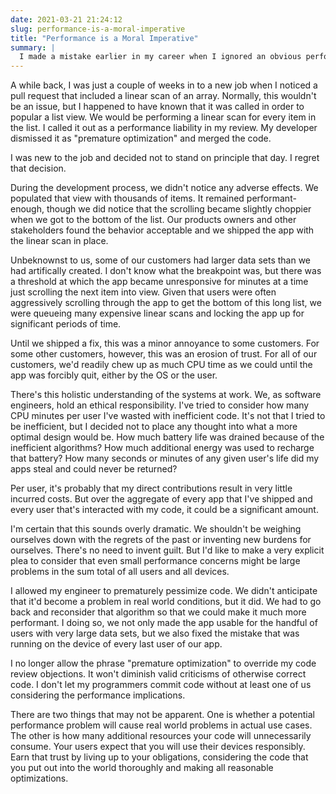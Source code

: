 ```yaml
---
date: 2021-03-21 21:24:12
slug: performance-is-a-moral-imperative
title: "Performance is a Moral Imperative"
summary: |
  I made a mistake earlier in my career when I ignored an obvious performance concern in an application.  The engineer said the magic phrase "premature optimization" and I allowed the code to merge.  I learned a lot from that experience and now consider reasonable optimizations to not only be appropriate, but necessary to be responsible programmers.
---
```

A while back, I was just a couple of weeks in to a new job when I noticed a pull request that included a linear scan of an array.  Normally, this wouldn't be an issue, but I happened to have known that it was called in order to popular a list view.  We would be performing a linear scan for every item in the list.  I called it out as a performance liability in my review.  My developer dismissed it as "premature optimization" and merged the code.

I was new to the job and decided not to stand on principle that day.  I regret that decision.

During the development process, we didn't notice any adverse effects.  We populated that view with thousands of items.  It remained performant-enough, though we did notice that the scrolling became slightly choppier when we got to the bottom of the list.  Our products owners and other stakeholders found the behavior acceptable and we shipped the app with the linear scan in place.

Unbeknownst to us, some of our customers had larger data sets than we had artifically created.  I don't know what the breakpoint was, but there was a threshold at which the app became unresponsive for minutes at a time just scrolling the next item into view.  Given that users were often aggressively scrolling through the app to get the bottom of this long list, we were queueing many expensive linear scans and locking the app up for significant periods of time.

Until we shipped a fix, this was a minor annoyance to some customers.  For some other customers, however, this was an erosion of trust.  For all of our customers, we'd readily chew up as much CPU time as we could until the app was forcibly quit, either by the OS or the user.

There's this holistic understanding of the systems at work.  We, as software engineers, hold an ethical responsibility.  I've tried to consider how many CPU minutes per user I've wasted with inefficient code.  It's not that I tried to be inefficient, but I decided not to place any thought into what a more optimal design would be.  How much battery life was drained because of the inefficient algorithms?  How much additional energy was used to recharge that battery?  How many seconds or minutes of any given user's life did my apps steal and could never be returned?

Per user, it's probably that my direct contributions result in very little incurred costs.  But over the aggregate of every app that I've shipped and every user that's interacted with my code, it could be a significant amount.

I'm certain that this sounds overly dramatic.  We shouldn't be weighing ourselves down with the regrets of the past or inventing new burdens for ourselves.  There's no need to invent guilt.  But I'd like to make a very explicit plea to consider that even small performance concerns might be large problems in the sum total of all users and all devices.

I allowed my engineer to prematurely pessimize code.  We didn't anticipate that it'd become a problem in real world conditions, but it did.  We had to go back and reconsider that algorithm so that we could make it much more performant.  I doing so, we not only made the app usable for the handful of users with very large data sets, but we also fixed the mistake that was running on the device of every last user of our app.

I no longer allow the phrase "premature optimization" to override my code review objections.  It won't diminish valid criticisms of otherwise correct code.  I don't let my programmers commit code without at least one of us considering the performance implications.

There are two things that may not be apparent.  One is whether a potential performance problem will cause real world problems in actual use cases.  The other is how many additional resources your code will unnecessarily consume.  Your users expect that you will use their devices responsibly.  Earn that trust by living up to your obligations, considering the code that you put out into the world thoroughly and making all reasonable optimizations.

